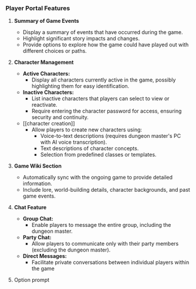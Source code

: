 ### Player Portal Features

1. **Summary of Game Events**
    
    - Display a summary of events that have occurred during the game.
    - Highlight significant story impacts and changes.
    - Provide options to explore how the game could have played out with different choices or paths.
2. **Character Management**
    
    - **Active Characters:**
        - Display all characters currently active in the game, possibly highlighting them for easy identification.
    - **Inactive Characters:**
        - List inactive characters that players can select to view or reactivate.
        - Require entering the character password for access, ensuring security and continuity.
    - [[character creation]]
        - Allow players to create new characters using:
            - Voice-to-text descriptions (requires dungeon master's PC with AI voice transcription).
            - Text descriptions of character concepts.
            - Selection from predefined classes or templates.
3. **Game Wiki Section**
    
    - Automatically sync with the ongoing game to provide detailed information.
    - Include lore, world-building details, character backgrounds, and past game events.
4. **Chat Feature**
    
    - **Group Chat:**
        - Enable players to message the entire group, including the dungeon master.
    - **Party Chat:**
        - Allow players to communicate only with their party members (excluding the dungeon master).
    - **Direct Messages:**
        - Facilitate private conversations between individual players within the game
5. Option prompt